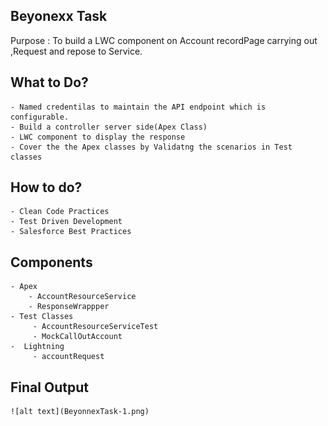 ## Beyonexx Task
   Purpose : To build a LWC component on Account recordPage carrying out ,Request and repose to Service.

## What to Do?
    - Named credentilas to maintain the API endpoint which is configurable.
    - Build a controller server side(Apex Class)
    - LWC component to display the response
    - Cover the the Apex classes by Validatng the scenarios in Test classes

## How to do?
    - Clean Code Practices
    - Test Driven Development
    - Salesforce Best Practices

## Components
    - Apex
        - AccountResourceService
        - ResponseWrappper
    - Test Classes
         - AccountResourceServiceTest
         - MockCallOutAccount
    -  Lightning
         - accountRequest

## Final Output
     
    ![alt text](BeyonnexTask-1.png)
